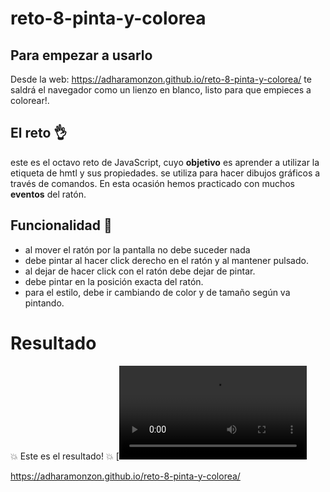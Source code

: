# reto-8-pinta-y-colorea

## Para empezar a usarlo
Desde la web: https://adharamonzon.github.io/reto-8-pinta-y-colorea/ te saldrá el navegador como un lienzo en blanco, listo para que empieces a colorear!. 

## El reto 👌
este es el octavo reto de JavaScript, cuyo **objetivo** es aprender a utilizar la etiqueta de hmtl <canvas> y sus propiedades. 
  **<canvas>** se utiliza para hacer dibujos gráficos a través de comandos. En esta ocasión hemos practicado con muchos **eventos** del ratón. 

## Funcionalidad 🚀
 - al mover el ratón por la pantalla no debe suceder nada
 - debe pintar al hacer click derecho en el ratón y al mantener pulsado. 
 - al dejar de hacer click con el ratón debe dejar de pintar. 
 - debe pintar en la posición exacta del ratón. 
 - para el estilo, debe ir cambiando de color y de tamaño según va pintando. 
 
 # Resultado
💥 Este es el resultado! 💥
[![Demo de la aplicación](./css/video/pintamucho.mp4)

https://adharamonzon.github.io/reto-8-pinta-y-colorea/
